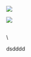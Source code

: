 ![](9dbaef9050e86f71fd8ef1e7c3b483f5_html_2bbe323b.gif)

![](9dbaef9050e86f71fd8ef1e7c3b483f5_html_f9d5af4e.gif)

\
\

dsdddd
